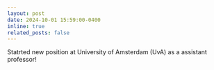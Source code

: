 ```yaml
---
layout: post
date: 2024-10-01 15:59:00-0400
inline: true
related_posts: false
---
```


Statrted new position at University of Amsterdam (UvA) as a assistant professor!
